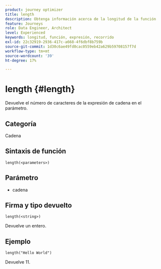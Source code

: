 ```yaml
---
product: journey optimizer
title: length
description: Obtenga información acerca de la longitud de la función
feature: Journeys
role: Data Engineer, Architect
level: Experienced
keywords: longitud, función, expresión, recorrido
exl-id: 22c32919-2936-417c-a668-4f6dbf8b759b
source-git-commit: 1d30c6ae49fd0cac0559eb42a629b59708157f7d
workflow-type: tm+mt
source-wordcount: '39'
ht-degree: 17%

---
```


# length {#length}

Devuelve el número de caracteres de la expresión de cadena en el parámetro.

## Categoría

Cadena

## Sintaxis de función

`length(<parameters>)`

## Parámetro

* cadena

## Firma y tipo devuelto

`length(<string>)`

Devuelve un entero.

## Ejemplo

`length("Hello World")`

Devuelve 11.
